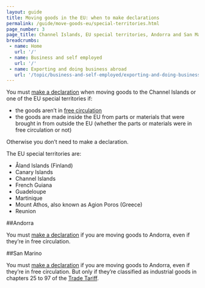 ```yaml
---
layout: guide
title: Moving goods in the EU: when to make declarations
permalink: /guide/move-goods-eu/special-territories.html
page_number: 3
page_title: Channel Islands, EU special territories, Andorra and San Marino
breadcrumbs:
 - name: Home
   url: '/'
 - name: Business and self employed
   url: '/'
 - name: Exporting and doing business abroad
   url: '/topic/business-and-self-employed/exporting-and-doing-business-abroad.html'   
---
```


You must [make a declaration](/guide/move-goods-eu/make-declaration.html) when moving goods to the Channel Islands or one of the EU special territories if:

- the goods aren’t in [free circulation](/guide/move-goods-eu/when-to-make-declaration.html)
- the goods are made inside the EU from parts or materials that were brought in from outside the EU (whether the parts or materials were in free circulation or not)

Otherwise you don’t need to make a declaration.

The EU special territories are:

- Åland Islands (Finland)   
- Canary Islands  
- Channel Islands  
- French Guiana  
- Guadeloupe  
- Martinique  
- Mount Athos, also known as Agion Poros (Greece)  
- Reunion  

##Andorra

You must [make a declaration](/guide/move-goods-eu/make-declaration.html) if you are moving goods to Andorra, even if they’re in free circulation.

##San Marino

You must [make a declaration](/guide/move-goods-eu/make-declaration.html) if you are moving goods to Andorra, even if they’re in free circulation. But only if they’re classified as industrial goods in chapters 25 to 97 of the [Trade Tariff](/start/trade-tariff.html).
